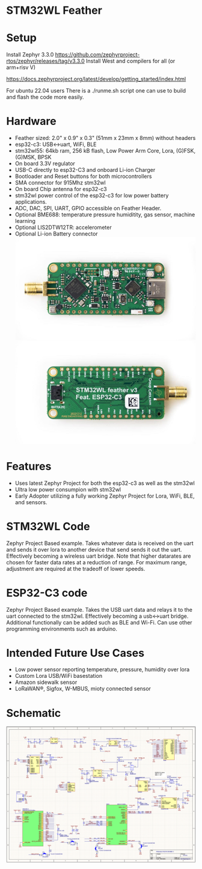 # STM32WL Feather


# Setup 

Install Zephyr 3.3.0 https://github.com/zephyrproject-rtos/zephyr/releases/tag/v3.3.0
Install West and compilers for all (or arm+risv V)

https://docs.zephyrproject.org/latest/develop/getting_started/index.html

For ubuntu 22.04 users
There is a ./runme.sh script one can use to build and flash the code more easily. 

# Hardware
- Feather sized: 2.0" x 0.9" x 0.3" (51mm x 23mm x 8mm) without headers
- esp32-c3: USB<->uart, WiFi, BLE
- stm32wl55: 64kb ram, 256 kB flash, Low Power Arm Core, Lora, (G)FSK, (G)MSK, BPSK
- On board 3.3V regulator
- USB-C directly to esp32-C3 and onboard Li-ion Charger
- Bootloader and Reset buttons for both microcontrollers
- SMA connector for 915Mhz stm32wl
- On board Chip antenna for esp32-c3
- stm32wl power control of the esp32-c3 for low power battery applications. 
- ADC, DAC, SPI, UART, GPIO accessible on Feather Header. 
- Optional BME688: temperature pressure humiditity, gas sensor, machine learning
- Optional LIS2DTW12TR: accelerometer 
- Optional Li-ion Battery connector
![alt text](https://raw.githubusercontent.com/PureEngineering/stm32wlfeather/main/release/front.jpg?raw=true)
![alt text](https://raw.githubusercontent.com/PureEngineering/stm32wlfeather/main/release/back.jpg?raw=true)


# Features
- Uses latest Zephyr Project for both the esp32-c3 as well as the stm32wl
- Ultra low power consumpion with stm32wl 
- Early Adopter utilizing a fully working Zephyr Project for Lora, WiFi, BLE, and sensors.

# STM32WL Code
Zephyr Project Based example. Takes whatever data is received on the uart and sends it over lora to another device that send sends it out the uart.  Effectively becoming a wireless uart bridge. 
Note that higher datarates are chosen for faster data rates at a reduction of range. For maximum range, adjustment are required at the tradeoff of lower speeds. 

# ESP32-C3 code
Zephyr Project Based example. Takes the USB uart data and relays it to the uart connected to the stm32wl. Effectively becoming a usb<->uart bridge.   Additional functionally can be added such as BLE and Wi-Fi. Can use other programming environments such as arduino. 

# Intended Future Use Cases
- Low power sensor reporting temperature, pressure, humidity over lora 
- Custom Lora USB/WiFi basestation
- Amazon sidewalk sensor
- LoRaWAN®, Sigfox, W-MBUS, mioty connected sensor


# Schematic
![alt text](https://raw.githubusercontent.com/PureEngineering/stm32wlfeather/main/release/Schematic.png?raw=true)
